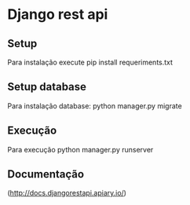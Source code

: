 # Django rest api

## Setup
Para instalação execute pip install requeriments.txt

## Setup database
Para instalação database: python manager.py migrate

## Execução
Para execução python manager.py runserver

## Documentação
 (http://docs.djangorestapi.apiary.io/)
